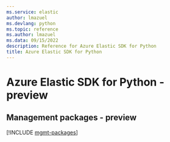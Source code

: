 ```yaml
---
ms.service: elastic
author: lmazuel
ms.devlang: python
ms.topic: reference
ms.author: lmazuel
ms.data: 09/15/2022
description: Reference for Azure Elastic SDK for Python
title: Azure Elastic SDK for Python
---
```

# Azure Elastic SDK for Python - preview

## Management packages - preview
[!INCLUDE [mgmt-packages](elastic-mgmt-index.md)]
